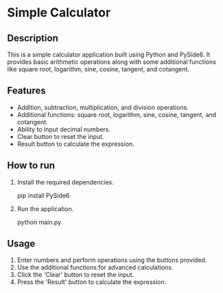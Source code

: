 # Simple Calculator

## Description
This is a simple calculator application built using Python and PySide6. It provides basic arithmetic operations along with some additional functions like square root, logarithm, sine, cosine, tangent, and cotangent.

## Features
- Addition, subtraction, multiplication, and division operations.
- Additional functions: square root, logarithm, sine, cosine, tangent, and cotangent.
- Ability to input decimal numbers.
- Clear button to reset the input.
- Result button to calculate the expression.

## How to run 
1. Install the required dependencies.
  
   pip install PySide6
   
2. Run the application.
  
   python main.py
   
## Usage
1. Enter numbers and perform operations using the buttons provided.
2. Use the additional functions for advanced calculations.
3. Click the 'Clear' button to reset the input.
4. Press the 'Result' button to calculate the expression.
